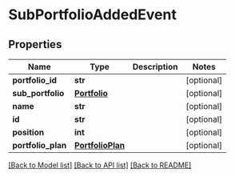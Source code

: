 # SubPortfolioAddedEvent

## Properties
Name | Type | Description | Notes
------------ | ------------- | ------------- | -------------
**portfolio_id** | **str** |  | [optional] 
**sub_portfolio** | [**Portfolio**](Portfolio.md) |  | [optional] 
**name** | **str** |  | [optional] 
**id** | **str** |  | [optional] 
**position** | **int** |  | [optional] 
**portfolio_plan** | [**PortfolioPlan**](PortfolioPlan.md) |  | [optional] 

[[Back to Model list]](../README.md#documentation-for-models) [[Back to API list]](../README.md#documentation-for-api-endpoints) [[Back to README]](../README.md)


